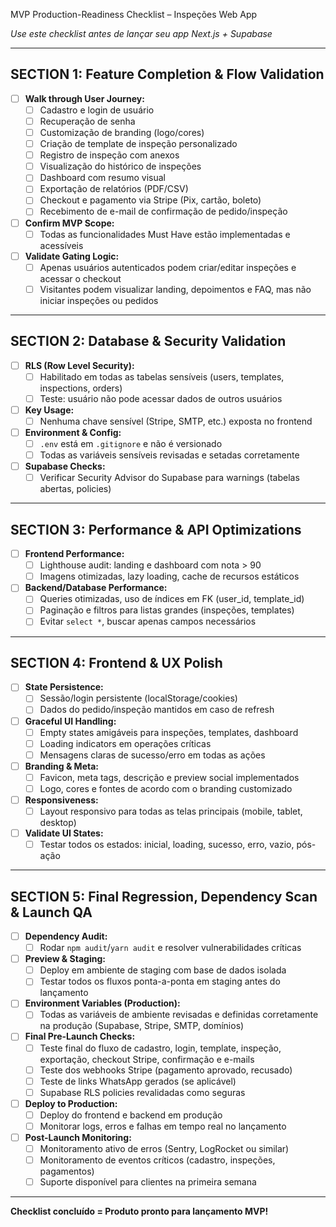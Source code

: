  MVP Production-Readiness Checklist – Inspeções Web App

_Use este checklist antes de lançar seu app Next.js + Supabase_

---

## SECTION 1: Feature Completion & Flow Validation

- [ ] **Walk through User Journey:**
  - [ ] Cadastro e login de usuário
  - [ ] Recuperação de senha
  - [ ] Customização de branding (logo/cores)
  - [ ] Criação de template de inspeção personalizado
  - [ ] Registro de inspeção com anexos
  - [ ] Visualização do histórico de inspeções
  - [ ] Dashboard com resumo visual
  - [ ] Exportação de relatórios (PDF/CSV)
  - [ ] Checkout e pagamento via Stripe (Pix, cartão, boleto)
  - [ ] Recebimento de e-mail de confirmação de pedido/inspeção
- [ ] **Confirm MVP Scope:**
  - [ ] Todas as funcionalidades Must Have estão implementadas e acessíveis
- [ ] **Validate Gating Logic:**
  - [ ] Apenas usuários autenticados podem criar/editar inspeções e acessar o checkout
  - [ ] Visitantes podem visualizar landing, depoimentos e FAQ, mas não iniciar inspeções ou pedidos

---

## SECTION 2: Database & Security Validation

- [ ] **RLS (Row Level Security):**
  - [ ] Habilitado em todas as tabelas sensíveis (users, templates, inspections, orders)
  - [ ] Teste: usuário não pode acessar dados de outros usuários
- [ ] **Key Usage:**
  - [ ] Nenhuma chave sensível (Stripe, SMTP, etc.) exposta no frontend
- [ ] **Environment & Config:**
  - [ ] `.env` está em `.gitignore` e não é versionado
  - [ ] Todas as variáveis sensíveis revisadas e setadas corretamente
- [ ] **Supabase Checks:**
  - [ ] Verificar Security Advisor do Supabase para warnings (tabelas abertas, policies)

---

## SECTION 3: Performance & API Optimizations

- [ ] **Frontend Performance:**
  - [ ] Lighthouse audit: landing e dashboard com nota > 90
  - [ ] Imagens otimizadas, lazy loading, cache de recursos estáticos
- [ ] **Backend/Database Performance:**
  - [ ] Queries otimizadas, uso de índices em FK (user_id, template_id)
  - [ ] Paginação e filtros para listas grandes (inspeções, templates)
  - [ ] Evitar `select *`, buscar apenas campos necessários

---

## SECTION 4: Frontend & UX Polish

- [ ] **State Persistence:**
  - [ ] Sessão/login persistente (localStorage/cookies)
  - [ ] Dados do pedido/inspeção mantidos em caso de refresh
- [ ] **Graceful UI Handling:**
  - [ ] Empty states amigáveis para inspeções, templates, dashboard
  - [ ] Loading indicators em operações críticas
  - [ ] Mensagens claras de sucesso/erro em todas as ações
- [ ] **Branding & Meta:**
  - [ ] Favicon, meta tags, descrição e preview social implementados
  - [ ] Logo, cores e fontes de acordo com o branding customizado
- [ ] **Responsiveness:**
  - [ ] Layout responsivo para todas as telas principais (mobile, tablet, desktop)
- [ ] **Validate UI States:**
  - [ ] Testar todos os estados: inicial, loading, sucesso, erro, vazio, pós-ação

---

## SECTION 5: Final Regression, Dependency Scan & Launch QA

- [ ] **Dependency Audit:**
  - [ ] Rodar `npm audit`/`yarn audit` e resolver vulnerabilidades críticas
- [ ] **Preview & Staging:**
  - [ ] Deploy em ambiente de staging com base de dados isolada
  - [ ] Testar todos os fluxos ponta-a-ponta em staging antes do lançamento
- [ ] **Environment Variables (Production):**
  - [ ] Todas as variáveis de ambiente revisadas e definidas corretamente na produção (Supabase, Stripe, SMTP, domínios)
- [ ] **Final Pre-Launch Checks:**
  - [ ] Teste final do fluxo de cadastro, login, template, inspeção, exportação, checkout Stripe, confirmação e e-mails
  - [ ] Teste dos webhooks Stripe (pagamento aprovado, recusado)
  - [ ] Teste de links WhatsApp gerados (se aplicável)
  - [ ] Supabase RLS policies revalidadas como seguras
- [ ] **Deploy to Production:**
  - [ ] Deploy do frontend e backend em produção
  - [ ] Monitorar logs, erros e falhas em tempo real no lançamento
- [ ] **Post-Launch Monitoring:**
  - [ ] Monitoramento ativo de erros (Sentry, LogRocket ou similar)
  - [ ] Monitoramento de eventos críticos (cadastro, inspeções, pagamentos)
  - [ ] Suporte disponível para clientes na primeira semana

---

**Checklist concluído = Produto pronto para lançamento MVP!**
